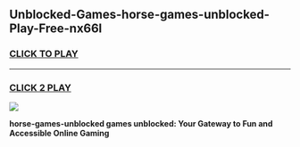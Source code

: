
## Unblocked-Games-horse-games-unblocked-Play-Free-nx66l
<h3>
<a href="https://premium76.site?title=horse-games-unblocked&ref=17A">CLICK TO PLAY</a></h3>
<hr>

<h3>
<a href="https://premium76.site?title=horse-games-unblocked&ref=17A">CLICK 2 PLAY</a>
  
</h3>

<a href="https://premium76.site?title=horse-games-unblocked&ref=17A"><img src="https://clearcache.store/games.png"></a>


**horse-games-unblocked games unblocked: Your Gateway to Fun and Accessible Online Gaming**
